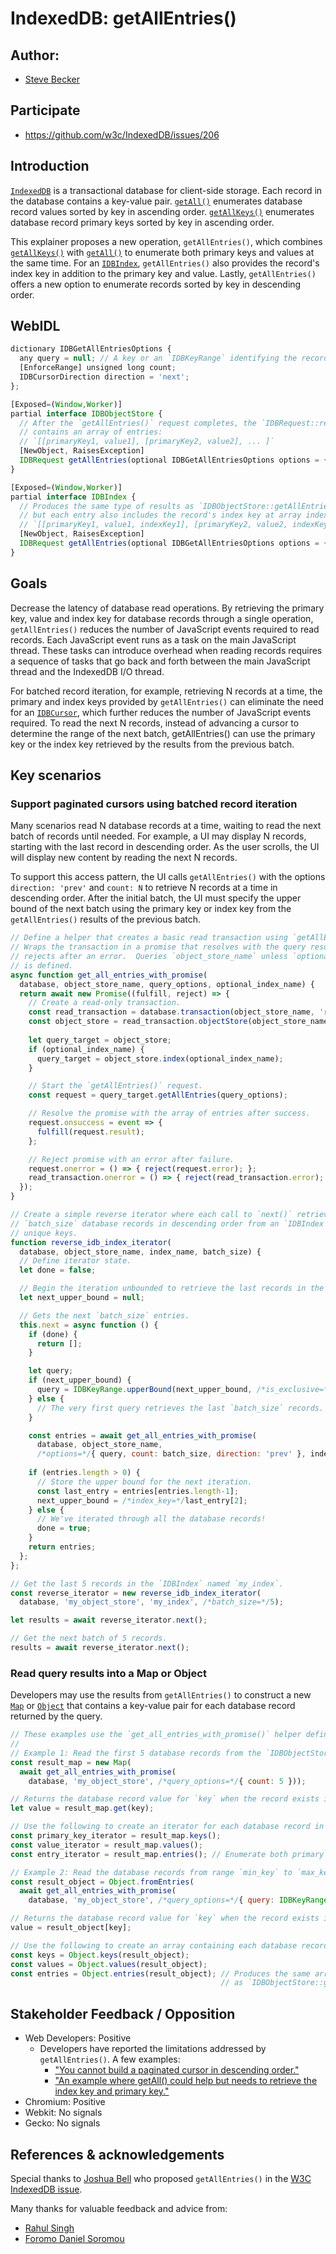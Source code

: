 # IndexedDB: getAllEntries()

## Author:
- [Steve Becker](https://github.com/SteveBeckerMSFT)

## Participate
- https://github.com/w3c/IndexedDB/issues/206

## Introduction

[`IndexedDB`](https://developer.mozilla.org/en-US/docs/Web/API/IndexedDB_API) is a transactional database for client-side storage.  Each record in the database contains a key-value pair.  [`getAll()`](https://developer.mozilla.org/en-US/docs/Web/API/IDBObjectStore/getAll) enumerates database record values sorted by key in ascending order.  [`getAllKeys()`](https://developer.mozilla.org/en-US/docs/Web/API/IDBObjectStore/getAllKeys) enumerates database record primary keys sorted by key in ascending order.

This explainer proposes a new operation, `getAllEntries()`, which combines [`getAllKeys()`](https://developer.mozilla.org/en-US/docs/Web/API/IDBObjectStore/getAllKeys) with [`getAll()`](https://developer.mozilla.org/en-US/docs/Web/API/IDBObjectStore/getAll) to enumerate both primary keys and values at the same time.  For an [`IDBIndex`](https://developer.mozilla.org/en-US/docs/Web/API/IDBIndex), `getAllEntries()` also provides the record's index key in addition to the primary key and value.  Lastly, `getAllEntries()` offers a new option to enumerate records sorted by key in descending order.

## WebIDL

```js
dictionary IDBGetAllEntriesOptions {
  any query = null; // A key or an `IDBKeyRange` identifying the records to retrieve.
  [EnforceRange] unsigned long count;
  IDBCursorDirection direction = 'next';
}; 

[Exposed=(Window,Worker)]
partial interface IDBObjectStore {
  // After the `getAllEntries()` request completes, the `IDBRequest::result` property
  // contains an array of entries:
  // `[[primaryKey1, value1], [primaryKey2, value2], ... ]`  
  [NewObject, RaisesException]
  IDBRequest getAllEntries(optional IDBGetAllEntriesOptions options = {});
}

[Exposed=(Window,Worker)]
partial interface IDBIndex {
  // Produces the same type of results as `IDBObjectStore::getAllEntries()` above, 
  // but each entry also includes the record's index key at array index 2:
  // `[[primaryKey1, value1, indexKey1], [primaryKey2, value2, indexKey2], ... ]`
  [NewObject, RaisesException]
  IDBRequest getAllEntries(optional IDBGetAllEntriesOptions options = {});
}
```

## Goals

Decrease the latency of database read operations.  By retrieving the primary key, value and index key for database records through a single operation, `getAllEntries()` reduces the number of JavaScript events required to read records.  Each JavaScript event runs as a task on the main JavaScript thread.  These tasks can introduce overhead when reading records requires a sequence of tasks that go back and forth between the main JavaScript thread and the IndexedDB I/O thread.

For batched record iteration, for example, retrieving N records at a time, the primary and index keys provided by `getAllEntries()` can eliminate the need for an [`IDBCursor`](https://developer.mozilla.org/en-US/docs/Web/API/IDBCursor), which further reduces the number of JavaScript events required.  To read the next N records, instead of advancing a cursor to determine the range of the next batch, getAllEntries() can use the primary key or the index key retrieved by the results from the previous batch.

## Key scenarios

### Support paginated cursors using batched record iteration

Many scenarios read N database records at a time, waiting to read the next batch of records until needed.  For example, a UI may display N records, starting with the last record in descending order.  As the user scrolls, the UI will display new content by reading the next N records.

To support this access pattern, the UI calls `getAllEntries()` with the options `direction: 'prev'` and `count: N` to retrieve N records at a time in descending order.  After the initial batch, the UI must specify the upper bound of the next batch using the primary key or index key from the `getAllEntries()` results of the previous batch.

```js
// Define a helper that creates a basic read transaction using `getAllEntries()`.
// Wraps the transaction in a promise that resolves with the query results or 
// rejects after an error.  Queries `object_store_name` unless `optional_index_name`
// is defined.
async function get_all_entries_with_promise(
  database, object_store_name, query_options, optional_index_name) {
  return await new Promise((fulfill, reject) => {
    // Create a read-only transaction.
    const read_transaction = database.transaction(object_store_name, 'readonly');
    const object_store = read_transaction.objectStore(object_store_name);
    
    let query_target = object_store;
    if (optional_index_name) {
      query_target = object_store.index(optional_index_name);
    }

    // Start the `getAllEntries()` request.
    const request = query_target.getAllEntries(query_options);

    // Resolve the promise with the array of entries after success.
    request.onsuccess = event => {
      fulfill(request.result);
    };

    // Reject promise with an error after failure.
    request.onerror = () => { reject(request.error); };
    read_transaction.onerror = () => { reject(read_transaction.error); };
  });
}

// Create a simple reverse iterator where each call to `next()` retrieves
// `batch_size` database records in descending order from an `IDBIndex` with 
// unique keys.
function reverse_idb_index_iterator(
  database, object_store_name, index_name, batch_size) {
  // Define iterator state. 
  let done = false;

  // Begin the iteration unbounded to retrieve the last records in the 'IDBIndex'.
  let next_upper_bound = null;

  // Gets the next `batch_size` entries.
  this.next = async function () {
    if (done) {
      return [];
    }

    let query;
    if (next_upper_bound) {
      query = IDBKeyRange.upperBound(next_upper_bound, /*is_exclusive=*/true);
    } else {
      // The very first query retrieves the last `batch_size` records.
    }

    const entries = await get_all_entries_with_promise(
      database, object_store_name, 
      /*options=*/{ query, count: batch_size, direction: 'prev' }, index_name);
    
    if (entries.length > 0) {
      // Store the upper bound for the next iteration.
      const last_entry = entries[entries.length-1];
      next_upper_bound = /*index_key=*/last_entry[2];
    } else {
      // We've iterated through all the database records!
      done = true;
    }
    return entries;
  };
};

// Get the last 5 records in the `IDBIndex` named `my_index`.
const reverse_iterator = new reverse_idb_index_iterator(
  database, 'my_object_store', 'my_index', /*batch_size=*/5);

let results = await reverse_iterator.next();

// Get the next batch of 5 records.
results = await reverse_iterator.next();
``` 

### Read query results into a Map or Object

Developers may use the results from `getAllEntries()` to construct a new [`Map`](https://developer.mozilla.org/en-US/docs/Web/JavaScript/Reference/Global_Objects/Map) or [`Object`](https://developer.mozilla.org/en-US/docs/Web/JavaScript/Reference/Global_Objects/Object) that contains a key-value pair for each database record returned by the query.

```js
// These examples use the `get_all_entries_with_promise()` helper defined above.
// 
// Example 1: Read the first 5 database records from the `IDBObjectStore` into a `Map`.
const result_map = new Map(
  await get_all_entries_with_promise(
    database, 'my_object_store', /*query_options=*/{ count: 5 }));

// Returns the database record value for `key` when the record exists in `result_map`.
let value = result_map.get(key); 

// Use the following to create an iterator for each database record in `result_map`:
const primary_key_iterator = result_map.keys();
const value_iterator = result_map.values();  
const entry_iterator = result_map.entries(); // Enumerate both primary keys and values.

// Example 2: Read the database records from range `min_key` to `max_key` into an `Object`.
const result_object = Object.fromEntries(
  await get_all_entries_with_promise(
    database, 'my_object_store', /*query_options=*/{ query: IDBKeyRange.bound(min_key, max_key) }));

// Returns the database record value for `key` when the record exists in `result_object`.
value = result_object[key];

// Use the following to create an array containing each database record in `result_object`:
const keys = Object.keys(result_object);
const values = Object.values(result_object);
const entries = Object.entries(result_object); // Produces the same array of key/value pairs
                                               // as `IDBObjectStore::getAllEntries()`.
```

## Stakeholder Feedback / Opposition

- Web Developers: Positive
  - Developers have reported the limitations addressed by `getAllEntries()`.  A few examples:
    - ["You cannot build a paginated cursor in descending order."](https://nolanlawson.com/2021/08/22/speeding-up-indexeddb-reads-and-writes/)
    - ["An example where getAll() could help but needs to retrieve the index key and primary key."](https://stackoverflow.com/questions/44349168/speeding-up-indexeddb-search-with-multiple-workers)
- Chromium: Positive
- Webkit: No signals
- Gecko: No signals

## References & acknowledgements

Special thanks to [Joshua Bell](https://github.com/inexorabletash) who proposed `getAllEntries()` in the [W3C IndexedDB issue](https://github.com/w3c/IndexedDB/issues/206).

Many thanks for valuable feedback and advice from:

- [Rahul Singh](https://github.com/rahulsingh-msft)
- [Foromo Daniel Soromou](https://github.com/fosoromo_microsoft)